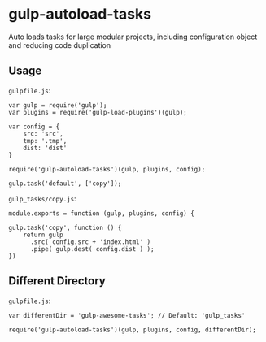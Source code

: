 # gulp-autoload-tasks
Auto loads tasks for large modular projects, including configuration object and reducing code duplication

## Usage

`gulpfile.js`:
```
var gulp = require('gulp');
var plugins = require('gulp-load-plugins')(gulp);

var config = {
    src: 'src',
    tmp: '.tmp',
    dist: 'dist'
}

require('gulp-autoload-tasks')(gulp, plugins, config);

gulp.task('default', ['copy']);

```

`gulp_tasks/copy.js`:
```
module.exports = function (gulp, plugins, config) {

gulp.task('copy', function () {
    return gulp
      .src( config.src + 'index.html' )
      .pipe( gulp.dest( config.dist ) );
})
```

## Different Directory

`gulpfile.js`:
```
var differentDir = 'gulp-awesome-tasks'; // Default: 'gulp_tasks'

require('gulp-autoload-tasks')(gulp, plugins, config, differentDir);

```